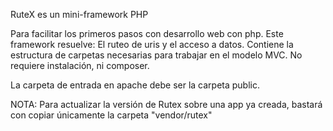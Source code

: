 RuteX es un mini-framework PHP

Para facilitar los primeros pasos con desarrollo web con php.
Este framework resuelve: El ruteo de uris y el acceso a datos.
Contiene la estructura de carpetas necesarias para trabajar en el modelo MVC.
No requiere instalación, ni composer.

La carpeta de entrada en apache debe ser la carpeta public.

NOTA:
Para actualizar la versión de Rutex sobre una app ya creada, bastará con copiar únicamente la carpeta "vendor/rutex"




